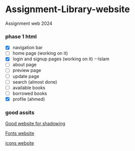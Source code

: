 # Assignment-Library-website

Assignment web 2024

### phase 1 html

- [x] navigation bar
- [ ] home page (working on it)
- [x] login and signup pages (working on it) --Islam
- [ ] about page
- [ ] preview page
- [ ] update page
- [ ] search (almost done)
- [ ] available books
- [ ] borrowed books
- [x] profile (ahmed)

### good assits

[Good website for shadowing](https://getcssscan.com/css-box-shadow-examples)

[Fonts website](https://fonts.google.com/)

[icons website](https://fonts.google.com/icons)
